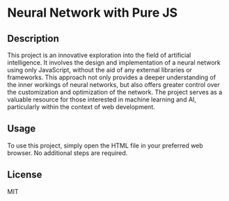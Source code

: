 # Neural Network with Pure JS

## Description
This project is an innovative exploration into the field of artificial intelligence. It involves the design and implementation of a neural network using only JavaScript, without the aid of any external libraries or frameworks. This approach not only provides a deeper understanding of the inner workings of neural networks, but also offers greater control over the customization and optimization of the network. The project serves as a valuable resource for those interested in machine learning and AI, particularly within the context of web development.

## Usage
To use this project, simply open the HTML file in your preferred web browser. No additional steps are required.

## License
MIT
